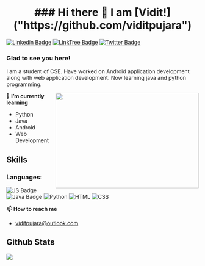 <h1 align="center">### Hi there 👋 I am [Vidit!]("https://github.com/viditpujara")</h1>

[![Linkedin Badge](https://img.shields.io/badge/LinkedIn-0077B5?style=for-the-badge&logo=linkedin&logoColor=white)](https://www.linkedin.com/in/viditpujara)
[![LinkTree Badge](https://img.shields.io/badge/LinkTree-242936?style=for-the-badge&logo=linktree&logoColor=white)](https://linktr.ee/viditPujara)
[![Twitter Badge](https://img.shields.io/badge/Twitter-1DA1F2?style=for-the-badge&logo=twitter&logoColor=white)](https://twitter.com/vidit_pujara/)



### Glad to see you here! &nbsp;


I am a student of CSE. Have worked on Android application development along with web application development. Now learning java and python programming.



<img align="right" height="250" width="375" alt="" src="https://raw.githubusercontent.com/iampavangandhi/iampavangandhi/master/gifs/coder.gif" />

**🔭 I’m currently learning**
- Python
- Java
- Android
- Web Development

## Skills

### Languages:

![JS Badge](https://img.shields.io/badge/JavaScript-F7DF1E?style=for-the-badge&logo=javascript&logoColor=black)
![Java Badge](https://img.shields.io/badge/Java-ED8B00?style=for-the-badge&logo=java&logoColor=white)
![Python](https://img.shields.io/badge/Python-3776AB?style=for-the-badge&logo=python&logoColor=white)
![HTML](https://img.shields.io/badge/HTML-239120?style=for-the-badge&logo=html5&logoColor=white)
![CSS](https://img.shields.io/badge/CSS-239120?&style=for-the-badge&logo=css3&logoColor=white)


**📫 How to reach me**
- viditpujara@outlook.com


## Github Stats

<img 
   src="https://github-readme-stats.vercel.app/api?username=viditpujara&show_icons=true&theme=tokyonight" 
/>


<!--
**viditpujara/viditpujara** is a ✨ _special_ ✨ repository because its `README.md` (this file) appears on your GitHub profile.

Here are some ideas to get you started:

- 🔭 I’m currently working on ...
- 🌱 I’m currently learning ...
- 👯 I’m looking to collaborate on ...
- 🤔 I’m looking for help with ...
- 💬 Ask me about ...
- 📫 How to reach me: ...
- 😄 Pronouns: ...
- ⚡ Fun fact: ...
-->
